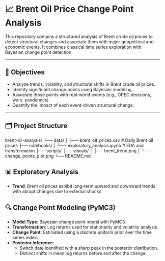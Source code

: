 # 📈 Brent Oil Price Change Point Analysis

This repository contains a structured analysis of Brent crude oil prices to detect structural changes and associate them with major geopolitical and economic events. It combines classical time series exploration with Bayesian change point detection.

---

## 🚀 Objectives

- Analyze trends, volatility, and structural shifts in Brent crude oil prices.
- Identify significant change points using Bayesian modeling.
- Associate those points with real-world events (e.g., OPEC decisions, wars, pandemics).
- Quantify the impact of each event-driven structural change.

---

## 🗂️ Project Structure
brent-oil-analysis/
├── data/
│ ├── brent_oil_prices.csv # Daily Brent oil prices
├── notebooks/
│ └── exploratory_analysis.ipynb # EDA and transformation
├── scripts/
├── visuals/
│ ├── brent_trend.png
│ └── change_points_plot.png
└── README.md
## 📊 Exploratory Analysis

- **Trend**: Brent oil prices exhibit long-term upward and downward trends with abrupt changes due to external shocks.


## 🔍 Change Point Modeling (PyMC3)

- **Model Type**: Bayesian change point model with PyMC3.
- **Transformation**: Log returns used for stationarity and volatility analysis.
- **Change Point**: Estimated using a discrete uniform prior over the time series index.
- **Posterior Inference**:
  - Switch date identified with a sharp peak in the posterior distribution.
  - Distinct shifts in mean log returns before and after the change.


